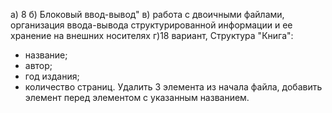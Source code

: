 а) 8
б) Блоковый ввод-вывод"
в) работа с двоичными файлами, организация ввода-вывода структурированной информации и ее хранение на 
внешних носителях
г)18 вариант, 
Структура "Книга":
- название;
- автор;
- год издания;
- количество страниц.
Удалить 3 элемента из начала файла, добавить элемент 
перед элементом с указанным названием.
